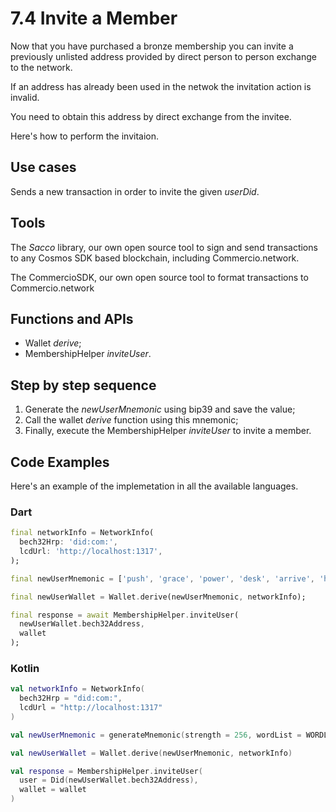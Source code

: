 # 7.4 Invite a Member

Now that you have purchased a bronze membership you can invite a previously unlisted address provided by direct person to person exchange to the network.  

If an address has already been used in the netwok the invitation action is invalid.  

You need to obtain this address by direct exchange from the invitee.

Here's how to perform the invitaion.

## Use cases

Sends a new transaction in order to invite the given _userDid_.

## Tools

The _Sacco_ library, our own open source tool to sign and send transactions to any Cosmos SDK based blockchain, including Commercio.network.

The CommercioSDK, our own open source tool to format transactions to Commercio.network

## Functions and APIs

- Wallet _derive_;
- MembershipHelper _inviteUser_.

## Step by step sequence

1. Generate the _newUserMnemonic_ using bip39 and save the value;
2. Call the wallet _derive_ function using this mnemonic;
3. Finally, execute the MembershipHelper _inviteUser_ to invite a member.

## Code Examples

Here's an example of the implemetation in all the available languages.

### Dart

```dart
final networkInfo = NetworkInfo(
  bech32Hrp: 'did:com:',
  lcdUrl: 'http://localhost:1317',
);

final newUserMnemonic = ['push', 'grace', 'power', 'desk', 'arrive', 'horror', 'gallery', 'physical', 'kingdom', 'ecology', 'fat', 'firm', 'future', 'service', 'table', 'little', 'live', 'reason', 'maximum', 'short', 'motion', 'planet', 'stage', 'second',];

final newUserWallet = Wallet.derive(newUserMnemonic, networkInfo);

final response = await MembershipHelper.inviteUser(
  newUserWallet.bech32Address,
  wallet
);
```

### Kotlin

```kotlin
val networkInfo = NetworkInfo(
  bech32Hrp = "did:com:",
  lcdUrl = "http://localhost:1317"
)

val newUserMnemonic = generateMnemonic(strength = 256, wordList = WORDLIST_ENGLISH).split(" ")

val newUserWallet = Wallet.derive(newUserMnemonic, networkInfo)

val response = MembershipHelper.inviteUser(
  user = Did(newUserWallet.bech32Address),
  wallet = wallet
)
```
